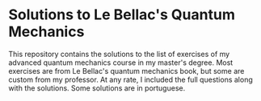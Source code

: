 # Solutions to Le Bellac's Quantum Mechanics

This repository contains the solutions to the list of exercises of my advanced quantum mechanics course in my master's degree. 
Most exercises are from Le Bellac's quantum mechanics book, but some are custom from my professor. At any rate, I included the full questions along with
the solutions. Some solutions are in portuguese.
